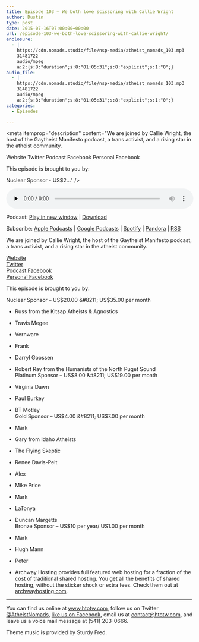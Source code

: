 ```yaml
---
title: Episode 103 – We both love scissoring with Callie Wright
author: Dustin
type: post
date: 2015-07-16T07:00:00+00:00
url: /episode-103-we-both-love-scissoring-with-callie-wright/
enclosure:
  - |
    https://cdn.nomads.studio/file/nsp-media/atheist_nomads_103.mp3
    31481722
    audio/mpeg
    a:2:{s:8:"duration";s:8:"01:05:31";s:8:"explicit";s:1:"0";}
audio_file:
  - |
    https://cdn.nomads.studio/file/nsp-media/atheist_nomads_103.mp3
    31481722
    audio/mpeg
    a:2:{s:8:"duration";s:8:"01:05:31";s:8:"explicit";s:1:"0";}
categories:
  - Episodes

---
```

<div itemscope itemtype="http://schema.org/AudioObject">
  <meta itemprop="name" content="Episode 103 &#8211; We both love scissoring with Callie Wright" />
  
  <meta itemprop="uploadDate" content="2015-07-16T01:00:00-06:00" />
  
  <meta itemprop="encodingFormat" content="audio/mpeg" />
  
  <meta itemprop="duration" content="PT1H05M31S" />
  
  <meta itemprop="description" content="We are joined by Callie Wright, the host of the Gaytheist Manifesto podcast, a trans activist, and a rising star in the atheist community.

Website
Twitter
Podcast Facebook
Personal Facebook

This episode is brought to you by:

Nuclear Sponsor - US$2..." />
  
  <meta itemprop="contentUrl" content="https://dts.podtrac.com/redirect.mp3/cdn.nomads.studio/file/nsp-media/atheist_nomads_103.mp3" />
  
  <meta itemprop="contentSize" content="30.0" />
  </p> 
  
  <div class="powerpress_player" id="powerpress_player_8360">
    <audio class="wp-audio-shortcode" id="audio-5133-104" preload="none" style="width: 100%;" controls="controls"><source type="audio/mpeg" src="https://dts.podtrac.com/redirect.mp3/cdn.nomads.studio/file/nsp-media/atheist_nomads_103.mp3?_=104" /><a href="https://dts.podtrac.com/redirect.mp3/cdn.nomads.studio/file/nsp-media/atheist_nomads_103.mp3">https://dts.podtrac.com/redirect.mp3/cdn.nomads.studio/file/nsp-media/atheist_nomads_103.mp3</a></audio>
  </div>
</div>

<p class="powerpress_links powerpress_links_mp3">
  Podcast: <a href="https://dts.podtrac.com/redirect.mp3/cdn.nomads.studio/file/nsp-media/atheist_nomads_103.mp3" class="powerpress_link_pinw" target="_blank" title="Play in new window" onclick="return powerpress_pinw('https://htotw.com/?powerpress_pinw=5133-podcast');" rel="nofollow">Play in new window</a> | <a href="https://dts.podtrac.com/redirect.mp3/cdn.nomads.studio/file/nsp-media/atheist_nomads_103.mp3" class="powerpress_link_d" title="Download" rel="nofollow" download="atheist_nomads_103.mp3">Download</a>
</p>

<p class="powerpress_links powerpress_subscribe_links">
  Subscribe: <a href="https://podcasts.apple.com/us/podcast/humanists-take-on-the-world/id530050098?mt=2&ls=1" class="powerpress_link_subscribe powerpress_link_subscribe_itunes" target="_blank" title="Subscribe on Apple Podcasts" rel="nofollow">Apple Podcasts</a> | <a href="https://www.google.com/podcasts?feed=aHR0cDovL2F0aGVpc3Rub21hZHMubGlic3luLmNvbS9yc3M%3D" class="powerpress_link_subscribe powerpress_link_subscribe_googleplay" target="_blank" title="Subscribe on Google Podcasts" rel="nofollow">Google Podcasts</a> | <a href="https://open.spotify.com/show/3LzK2xZGike6Tc1GEMtMbr?si=LieN9SNuTpq96smuaUsH8A" class="powerpress_link_subscribe powerpress_link_subscribe_spotify" target="_blank" title="Subscribe on Spotify" rel="nofollow">Spotify</a> | <a href="https://www.pandora.com/podcast/atheist-nomads/PC:10122?corr=62071012&part=ug" class="powerpress_link_subscribe powerpress_link_subscribe_pandora" target="_blank" title="Subscribe on Pandora" rel="nofollow">Pandora</a> | <a href="https://htotw.com/feed/podcast/" class="powerpress_link_subscribe powerpress_link_subscribe_rss" target="_blank" title="Subscribe via RSS" rel="nofollow">RSS</a>
</p>

We are joined by Callie Wright, the host of the Gaytheist Manifesto podcast, a trans activist, and a rising star in the atheist community.

<a href="http://gaytheistmanifesto.secularmediagroup.com/" target="_blank" rel="noopener">Website</a>  
<a href="https://twitter.com/gaytheistcallie" target="_blank" rel="noopener">Twitter</a>  
<a href="https://www.facebook.com/TheGaytheistManifesto?fref=ts" target="_blank" rel="noopener">Podcast Facebook</a>  
<a href="https://www.facebook.com/zach.wright513" target="_blank" rel="noopener">Personal Facebook</a>

This episode is brought to you by:

Nuclear Sponsor &#8211; US$20.00 &#8211; US$35.00 per month  
* Russ from the Kitsap Atheists & Agnostics  
* Travis Megee  
* Vernware  
* Frank  
* Darryl Goossen  
* Robert Ray from the Humanists of the North Puget Sound  
Platinum Sponsor &#8211; US$8.00 &#8211; US$19.00 per month  
* Virginia Dawn  
* Paul Burkey  
* BT Motley  
Gold Sponsor &#8211; US$4.00 &#8211; US$7.00 per month  
* Mark  
* Gary from Idaho Atheists  
* The Flying Skeptic  
* Renee Davis-Pelt  
* Alex  
* Mike Price  
* Mark  
* LaTonya  
* Duncan Margetts  
Bronze Sponsor &#8211; US$10 per year/ US1.00 per month  
* Mark  
* Hugh Mann  
* Peter

* Archway Hosting provides full featured web hosting for a fraction of the cost of traditional shared hosting. You get all the benefits of shared hosting, without the sticker shock or extra fees. Check them out at <a href="http://archwayhosting.com/" target="_blank" rel="noopener">archwayhosting.com</a>.

<hr width="500" />

You can find us online at <a href="https://www.htotw.com/" target="_blank" rel="noopener">www.htotw.com</a>, follow us on Twitter <a href="https://twitter.com/AtheistNomads" target="_blank" rel="noopener">@AtheistNomads</a>, <a href="https://htotw.com/facebook" target="_blank" rel="noopener">like us on Facebook</a>, email us at <contact@htotw.com>, and leave us a voice mail message at (541) 203-0666.

Theme music is provided by Sturdy Fred.